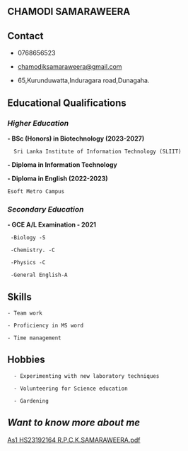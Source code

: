 ## **CHAMODI SAMARAWEERA**

## Contact

   - 0768656523

   - chamodiksamaraweera@gmail.com

   - 65,Kurunduwatta,Induragara road,Dunagaha.

## Educational Qualifications

### _Higher Education_

   **- BSc (Honors) in Biotechnology (2023-2027)**

      Sri Lanka Institute of Information Technology (SLIIT)
 
   **- Diploma in Information Technology**

   **- Diploma in English (2022-2023)**

    Esoft Metro Campus 
 
### _Secondary Education_

   **- GCE A/L Examination - 2021**
 
     -Biology -S
   
     -Chemistry. -C
   
     -Physics -C
   
     -General English-A

## Skills

    - Team work
 
    - Proficiency in MS word
 
    - Time management
 
## Hobbies

      - Experimenting with new laboratory techniques

      - Volunteering for Science education

      - Gardening

## _Want to know more about me_

[As1 HS23192164 R.P.C.K.SAMARAWEERA.pdf](https://github.com/chamodis/chamodis.github.io/files/13299937/As1.HS23192164.R.P.C.K.SAMARAWEERA.pdf)
